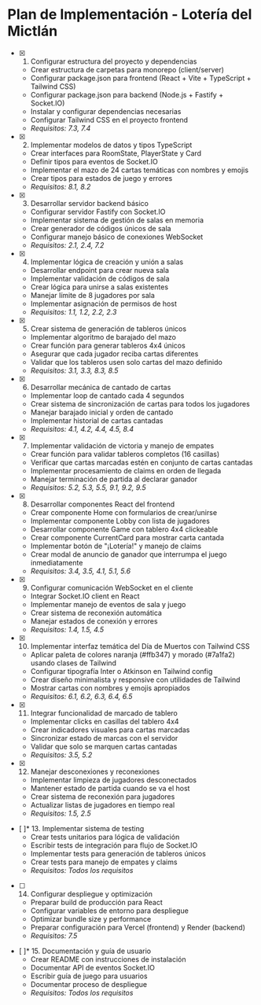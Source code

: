 # Plan de Implementación - Lotería del Mictlán

- [x] 1. Configurar estructura del proyecto y dependencias
  - Crear estructura de carpetas para monorepo (client/server)
  - Configurar package.json para frontend (React + Vite + TypeScript + Tailwind CSS)
  - Configurar package.json para backend (Node.js + Fastify + Socket.IO)
  - Instalar y configurar dependencias necesarias
  - Configurar Tailwind CSS en el proyecto frontend
  - _Requisitos: 7.3, 7.4_

- [x] 2. Implementar modelos de datos y tipos TypeScript
  - Crear interfaces para RoomState, PlayerState y Card
  - Definir tipos para eventos de Socket.IO
  - Implementar el mazo de 24 cartas temáticas con nombres y emojis
  - Crear tipos para estados de juego y errores
  - _Requisitos: 8.1, 8.2_

- [x] 3. Desarrollar servidor backend básico
  - Configurar servidor Fastify con Socket.IO
  - Implementar sistema de gestión de salas en memoria
  - Crear generador de códigos únicos de sala
  - Configurar manejo básico de conexiones WebSocket
  - _Requisitos: 2.1, 2.4, 7.2_

- [x] 4. Implementar lógica de creación y unión a salas
  - Desarrollar endpoint para crear nueva sala
  - Implementar validación de códigos de sala
  - Crear lógica para unirse a salas existentes
  - Manejar límite de 8 jugadores por sala
  - Implementar asignación de permisos de host
  - _Requisitos: 1.1, 1.2, 2.2, 2.3_

- [x] 5. Crear sistema de generación de tableros únicos
  - Implementar algoritmo de barajado del mazo
  - Crear función para generar tableros 4x4 únicos
  - Asegurar que cada jugador reciba cartas diferentes
  - Validar que los tableros usen solo cartas del mazo definido
  - _Requisitos: 3.1, 3.3, 8.3, 8.5_

- [x] 6. Desarrollar mecánica de cantado de cartas
  - Implementar loop de cantado cada 4 segundos
  - Crear sistema de sincronización de cartas para todos los jugadores
  - Manejar barajado inicial y orden de cantado
  - Implementar historial de cartas cantadas
  - _Requisitos: 4.1, 4.2, 4.4, 4.5, 8.4_

- [x] 7. Implementar validación de victoria y manejo de empates
  - Crear función para validar tableros completos (16 casillas)
  - Verificar que cartas marcadas estén en conjunto de cartas cantadas
  - Implementar procesamiento de claims en orden de llegada
  - Manejar terminación de partida al declarar ganador
  - _Requisitos: 5.2, 5.3, 5.5, 9.1, 9.2, 9.5_

- [x] 8. Desarrollar componentes React del frontend
  - Crear componente Home con formularios de crear/unirse
  - Implementar componente Lobby con lista de jugadores
  - Desarrollar componente Game con tablero 4x4 clickeable
  - Crear componente CurrentCard para mostrar carta cantada
  - Implementar botón de "¡Lotería!" y manejo de claims
  - Crear modal de anuncio de ganador que interrumpa el juego inmediatamente
  - _Requisitos: 3.4, 3.5, 4.1, 5.1, 5.6_

- [x] 9. Configurar comunicación WebSocket en el cliente
  - Integrar Socket.IO client en React
  - Implementar manejo de eventos de sala y juego
  - Crear sistema de reconexión automática
  - Manejar estados de conexión y errores
  - _Requisitos: 1.4, 1.5, 4.5_

- [x] 10. Implementar interfaz temática del Día de Muertos con Tailwind CSS
  - Aplicar paleta de colores naranja (#ffb347) y morado (#7a1fa2) usando clases de Tailwind
  - Configurar tipografía Inter o Atkinson en Tailwind config
  - Crear diseño minimalista y responsive con utilidades de Tailwind
  - Mostrar cartas con nombres y emojis apropiados
  - _Requisitos: 6.1, 6.2, 6.3, 6.4, 6.5_

- [x] 11. Integrar funcionalidad de marcado de tablero
  - Implementar clicks en casillas del tablero 4x4
  - Crear indicadores visuales para cartas marcadas
  - Sincronizar estado de marcas con el servidor
  - Validar que solo se marquen cartas cantadas
  - _Requisitos: 3.5, 5.2_

- [x] 12. Manejar desconexiones y reconexiones
  - Implementar limpieza de jugadores desconectados
  - Mantener estado de partida cuando se va el host
  - Crear sistema de reconexión para jugadores
  - Actualizar listas de jugadores en tiempo real
  - _Requisitos: 1.5, 2.5_

- [ ]* 13. Implementar sistema de testing
  - Crear tests unitarios para lógica de validación
  - Escribir tests de integración para flujo de Socket.IO
  - Implementar tests para generación de tableros únicos
  - Crear tests para manejo de empates y claims
  - _Requisitos: Todos los requisitos_

- [ ] 14. Configurar despliegue y optimización
  - Preparar build de producción para React
  - Configurar variables de entorno para despliegue
  - Optimizar bundle size y performance
  - Preparar configuración para Vercel (frontend) y Render (backend)
  - _Requisitos: 7.5_

- [ ]* 15. Documentación y guía de usuario
  - Crear README con instrucciones de instalación
  - Documentar API de eventos Socket.IO
  - Escribir guía de juego para usuarios
  - Documentar proceso de despliegue
  - _Requisitos: Todos los requisitos_
